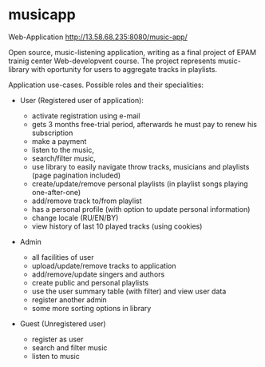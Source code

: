 # musicapp
Web-Application http://13.58.68.235:8080/music-app/ 

Open source, music-listening application, writing as a final project of EPAM trainig center Web-developvent course.
The project represents music-library with oportunity for users to aggregate tracks in playlists. 

Application use-cases.
Possible roles and their specialities:

- User (Registered user of application): 
  - activate registration using e-mail
  - gets 3 months free-trial period, afterwards he must pay to renew his subscription
  - make a payment
  - listen to the music,
  - search/filter music,
  - use library to easily navigate throw tracks, musicians and playlists (page pagination included)
  - create/update/remove personal playlists (in playlist songs playing one-after-one)
  - add/remove track to/from playlist
  - has a personal profile (with option to update personal information)
  - change locale (RU/EN/BY)
  - view history of last 10 played tracks (using cookies)
 
- Admin 
  - all facilities of user
  - upload/update/remove tracks to application
  - add/remove/update singers and authors
  - create public and personal playlists
  - use the user summary table (with filter) and view user data
  - register another admin
  - some more sorting options in library
  
- Guest (Unregistered user)
  - register as user
  - search and filter music
  - listen to music
